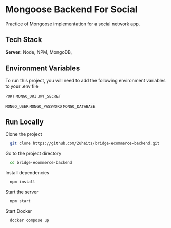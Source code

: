 # Mongoose Backend For Social

Practice of Mongoose implementation for a social network app.

## Tech Stack

**Server:** Node, NPM, MongoDB,

## Environment Variables

To run this project, you will need to add the following environment variables to your .env file

`PORT`
`MONGO_URI`
`JWT_SECRET`

`MONGO_USER`
`MONGO_PASSWORD`
`MONGO_DATABASE`

## Run Locally

Clone the project

```bash
  git clone https://github.com/Zuhaitz/bridge-ecommerce-backend.git
```

Go to the project directory

```bash
  cd bridge-ecommerce-backend
```

Install dependencies

```bash
  npm install
```

Start the server

```bash
  npm start
```

Start Docker

```bash
  docker compose up
```
